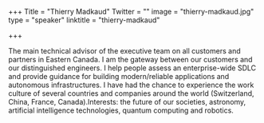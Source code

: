 +++
Title = "Thierry Madkaud"
Twitter = ""
image = "thierry-madkaud.jpg"
type = "speaker"
linktitle = "thierry-madkaud"

+++

The main technical advisor of the executive team on all customers and partners in Eastern Canada. I am the gateway between our customers and our distinguished engineers. I help people assess an enterprise-wide SDLC and provide guidance for building modern/reliable applications and autonomous infrastructures. I have had the chance to experience the work culture of several countries and companies around the world (Switzerland, China, France, Canada).Interests: the future of our societies, astronomy, artificial intelligence technologies, quantum computing and robotics.
